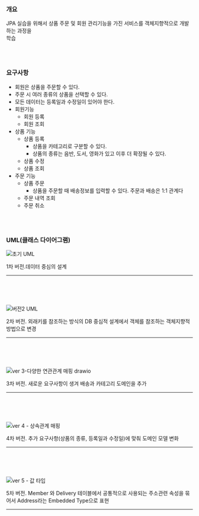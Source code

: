 ### 개요 ###

JPA 실습을 위해서 상품 주문 및 회원 관리기능을 가진 서비스를 객체지향적으로 개발하는 과정을  
학습

<br>
<br>

### 요구사항 ###


+ 회원은 상품을 주문할 수 있다.
+ 주문 시 여러 종류의 상품을 선택할 수 있다.
+ 모든 데이터는 등록일과 수정일이 있어야 한다.
+ 회원기능
    + 회원 등록
    + 회원 조회
+ 상품 기능
    + 상품 등록
      + 상품을 카테고리로 구분할 수 있다.
      + 상품의 종류는 음반, 도서, 영화가 있고 이후 더 확장될 수 있다.
    + 상품 수정
    + 상품 조회
+ 주문 기능
    + 상품 주문
      + 상품을 주문할 때 배송정보를 입력할 수 있다. 주문과 배송은 1:1 관계다
    + 주문 내역 조회
    + 주문 취소

<br>
<br>

### UML(클래스 다이어그램) ###


![초기 UML](https://github.com/sungwoon129/JPA-Practical-Example/assets/43958570/08a718c2-e78d-4758-b2a4-64d0f2e2dadb)

1차 버전.데이터 중심의 설계
<hr>
<br>
<br>
<br>

![버전2 UML](https://github.com/sungwoon129/JPA-Practical-Example/assets/43958570/1d696057-4faf-435b-bfef-017f04ba1620)

2차 버전. 외래키를 참조하는 방식의 DB 중심적 설계에서 객체를 참조하는 객체지향적 방법으로 변경
<hr>
<br>
<br>
<br>



![ver 3-다양한 연관관계 매핑 drawio](https://github.com/sungwoon129/JPA-Practical-Example/assets/43958570/c9ca3b87-99bd-4708-a73a-e35a40a6d124)

3차 버전. 새로운 요구사항이 생겨 배송과 카테고리 도메인을 추가
<hr>
<br>
<br>
<br>


![ver 4 - 상속관계 매핑](https://github.com/sungwoon129/JPA-Practical-Example/assets/43958570/bc82f573-71b4-4db7-99d0-5107a2478ef0)

4차 버전. 추가 요구사항(상품의 종류, 등록일과 수정일)에 맞춰 도메인 모델 변화
<hr>
<br>
<br>
<br>



![ver 5 - 값 타입](https://github.com/sungwoon129/JPA-Practical-Example/assets/43958570/83854198-4d4e-4c98-a183-993825010e39)

5차 버전. Member 와 Delivery 테이블에서 공통적으로 사용되는 주소관련 속성을 묶어서 Address라는 Embedded Type으로 표현
<hr>
<br>
<br>
<br>

